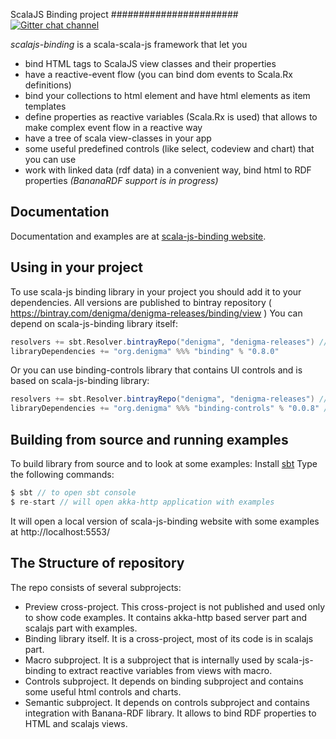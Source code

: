 ScalaJS Binding project
#######################
[![Gitter chat channel](https://badges.gitter.im/Join%20Chat.svg)](https://gitter.im/denigma/denigma-libs?utm_source=badge&utm_medium=badge&utm_campaign=pr-badge)

*scalajs-binding* is a scala-scala-js framework that let you

* bind HTML tags to ScalaJS view classes and their properties
* have a reactive-event flow (you can bind dom events to Scala.Rx definitions)
* bind your collections to html element and have html elements as item templates
* define properties as reactive variables (Scala.Rx is used) that allows to make complex event flow in a reactive way
* have a tree of scala view-classes in your app
* some useful predefined controls (like select, codeview and chart) that you can use
* work with linked data (rdf data) in a convenient way, bind html to RDF properties *(BananaRDF support is in progress)*

Documentation
-------------

Documentation and examples are at [scala-js-binding website](http://scala-js-binding.com).

Using in your project
----------------------

To use scala-js binding library in your project you should add it to your dependencies. 
All versions are published to bintray repository ( https://bintray.com/denigma/denigma-releases/binding/view )
You can depend on scala-js-binding library itself:
```scala
resolvers += sbt.Resolver.bintrayRepo("denigma", "denigma-releases") //add resolver
libraryDependencies += "org.denigma" %%% "binding" % "0.8.0"
```
Or you can use binding-controls library that contains UI controls and is based on scala-js-binding library:
```scala
resolvers += sbt.Resolver.bintrayRepo("denigma", "denigma-releases") //add resolver
libraryDependencies += "org.denigma" %%% "binding-controls" % "0.0.8" // to depend on html controls that are based on scala-js-binding lib
```


Building from source and running examples
-----------------------------------------

To build library from source and to look at some examples:
Install [sbt](http://www.scala-sbt.org/)
Type the following commands:
```scala
$ sbt // to open sbt console
$ re-start // will open akka-http application with examples
```          
It will open a local version of scala-js-binding website with some examples at http://localhost:5553/


The Structure of repository
---------------------------
The repo consists of several subprojects:

* Preview cross-project. This cross-project is not published and used only to show code examples. It contains akka-http based server part and scalajs part with examples.
* Binding library itself. It is a cross-project, most of its code is in scalajs part.
* Macro subproject. It is a subproject that is internally used by scala-js-binding to extract reactive variables from views with macro.
* Controls subproject. It depends on binding subproject and contains some useful html controls and charts.
* Semantic subproject. It depends on controls subproject and contains integration with Banana-RDF library. It allows to bind RDF properties to HTML and scalajs views.